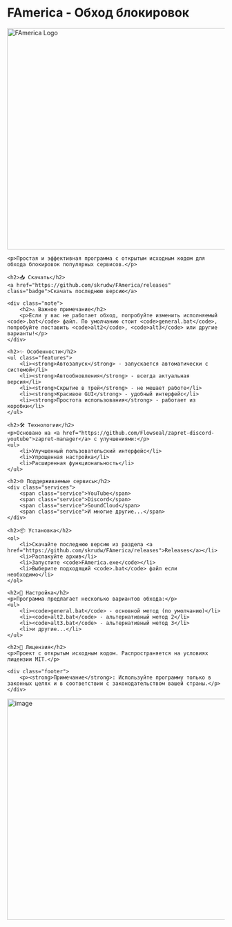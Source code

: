 
<body>
    <h1>FAmerica - Обход блокировок</h1>
    
<img src="https://github.com/user-attachments/assets/c8152bb7-dfea-456a-a802-27feac7b719b" alt="FAmerica Logo" width="508" height="512">
    
    <p>Простая и эффективная программа с открытым исходным кодом для обхода блокировок популярных сервисов.</p>
    
    <h2>📥 Скачать</h2>
    <a href="https://github.com/skrudw/FAmerica/releases" class="badge">Скачать последнюю версию</a>
    
    <div class="note">
        <h2>⚠️ Важное примечание</h2>
        <p>Если у вас не работает обход, попробуйте изменить исполняемый <code>.bat</code> файл. По умолчанию стоит <code>general.bat</code>, попробуйте поставить <code>alt2</code>, <code>alt3</code> или другие варианты!</p>
    </div>
    
    <h2>✨ Особенности</h2>
    <ul class="features">
        <li><strong>Автозапуск</strong> - запускается автоматически с системой</li>
        <li><strong>Автообновления</strong> - всегда актуальная версия</li>
        <li><strong>Скрытие в трей</strong> - не мешает работе</li>
        <li><strong>Красивое GUI</strong> - удобный интерфейс</li>
        <li><strong>Простота использования</strong> - работает из коробки</li>
    </ul>
    
    <h2>🛠️ Технологии</h2>
    <p>Основано на <a href="https://github.com/Flowseal/zapret-discord-youtube">zapret-manager</a> с улучшениями:</p>
    <ul>
        <li>Улучшенный пользовательский интерфейс</li>
        <li>Упрощенная настройка</li>
        <li>Расширенная функциональность</li>
    </ul>
    
    <h2>🌐 Поддерживаемые сервисы</h2>
    <div class="services">
        <span class="service">YouTube</span>
        <span class="service">Discord</span>
        <span class="service">SoundCloud</span>
        <span class="service">И многие другие...</span>
    </div>
    
    <h2>📦 Установка</h2>
    <ol>
        <li>Скачайте последнюю версию из раздела <a href="https://github.com/skrudw/FAmerica/releases">Releases</a></li>
        <li>Распакуйте архив</li>
        <li>Запустите <code>FAmerica.exe</code></li>
        <li>Выберите подходящий <code>.bat</code> файл если необходимо</li>
    </ol>
    
    <h2>🔧 Настройка</h2>
    <p>Программа предлагает несколько вариантов обхода:</p>
    <ul>
        <li><code>general.bat</code> - основной метод (по умолчанию)</li>
        <li><code>alt2.bat</code> - альтернативный метод 2</li>
        <li><code>alt3.bat</code> - альтернативный метод 3</li>
        <li>и другие...</li>
    </ul>
    
    <h2>📝 Лицензия</h2>
    <p>Проект с открытым исходным кодом. Распространяется на условиях лицензии MIT.</p>
    
    <div class="footer">
        <p><strong>Примечание</strong>: Используйте программу только в законных целях и в соответствии с законодательством вашей страны.</p>
    </div>
</body>
<img width="508" height="512" alt="image" src="https://github.com/user-attachments/assets/c8152bb7-dfea-456a-a802-27feac7b719b" />
